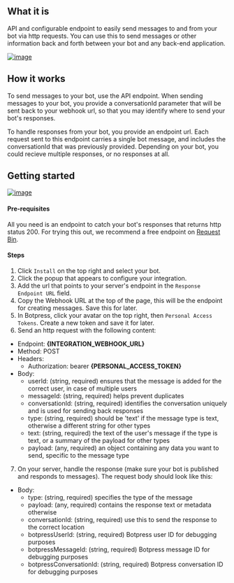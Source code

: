 
## What it is
API and configurable endpoint to easily send messages to and from your bot via http requests. You can use this to send messages or other information back and forth between your bot and any back-end application.

[![image](https://i.imgur.com/FgAinpn.png)](https://www.youtube.com/watch?v=f2RMv40omPA)

## How it works
To send messages to your bot, use the API endpoint. When sending messages to your bot, you provide a conversationId parameter that will be sent back to your webhook url, so that you may identify where to send your bot's responses.

To handle responses from your bot, you provide an endpoint url. Each request sent to this endpoint carries a single bot message, and includes the conversationId that was previously provided. Depending on your bot, you could recieve multiple responses, or no responses at all. 

## Getting started

[![image](https://i.imgur.com/6dqO43d.png)](https://www.youtube.com/watch?v=GJb1EK9dlOM)


#### Pre-requisites
All you need is an endpoint to catch your bot's responses that returns http status 200. For trying this out, we recommend a free endpoint on [Request Bin](https://pipedream.com/requestbin). 

#### Steps
1. Click `Install` on the top right and select your bot.
2. Click the popup that appears to configure your integration.
3. Add the url that points to your server's endpoint in the `Response Endpoint URL` field.
4. Copy the Webhook URL at the top of the page, this will be the endpoint for creating messages. Save this for later.
5. In Botpress, click your avatar on the top right, then `Personal Access Tokens`. Create a new token and save it for later.
6. Send an http request with the following content:

- Endpoint: **{INTEGRATION_WEBHOOK_URL}** 
- Method: POST
- Headers:
  - Authorization: bearer **{PERSONAL_ACCESS_TOKEN}** 
- Body:
  - userId: (string, required) ensures that the message is added for the correct user, in case of multiple users
  - messageId: (string, required) helps prevent duplicates
  - conversationId: (string, required) identifies the conversation uniquely and is used for sending back responses
  - type: (string, required) should be 'text' if the message type is text, otherwise a different string for other types
  - text: (string, required) the text of the user's message if the type is text, or a summary of the payload for other types
  - payload: (any, required) an object containing any data you want to send, specific to the message type

7. On your server, handle the response (make sure your bot is published and responds to messages). The request body should look like this:
- Body:
  - type: (string, required) specifies the type of the message
  - payload: (any, required) contains the response text or metadata otherwise
  - conversationId: (string, required) use this to send the response to the correct location
  - botpressUserId: (string, required) Botpress user ID for debugging purposes
  - botpressMessageId: (string, required) Botpress message ID for debugging purposes
  - botpressConversationId: (string, required) Botpress conversation ID for debugging purposes


